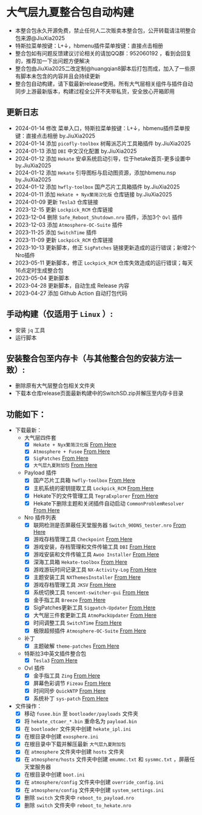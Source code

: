 # 大气层九夏整合包自动构建
- 本整合包永久开源免费，禁止任何人二次贩卖本整合包，公开转载请注明整合包来源@JiuXia2025
- 特斯拉菜单按键：L+↓，hbmenu插件菜单按键：直接点击相册
- 整合包如有问题反馈建议讨论相关的请加QQ群：952060192 ，看到会回复的，推荐加一下出问题方便解决
- 整合包由JiuXia2025二改定制@huangqian8脚本后打包而成，加入了一些原有脚本未包含的内容并且会持续更新
- 整合包自动构建，请下载最新release使用。所有大气层相关组件与插件自动同步上游最新版本，构建过程全公开不夹带私货，安全放心开箱即用
## 更新日志
- 2024-01-14 修改 菜单入口，特斯拉菜单按键：L+↓，hbmenu插件菜单按键：直接点击相册  by.JiuXia2025
- 2024-01-14 添加 `picofly-toolbox` 树莓派芯片工具箱插件  by.JiuXia2025
- 2024-01-13 添加 `DBI` 中文汉化配置  by.JiuXia2025
- 2024-01-12 添加 `Hekate` 安卓系统启动引导，位于hetake首页-更多设置中  by.JiuXia2025
- 2024-01-12 添加 `Hekate` 引导图标与启动图资源，添加hbmenu.nsp  by.JiuXia2025
- 2024-01-12 添加 `hwfly-toolbox` 国产芯片工具箱插件  by.JiuXia2025
- 2024-01-11 添加 `Hekate + Nyx繁简汉化版` 仓库链接  by.JiuXia2025
- 2024-01-09 更新 `Tesla3` 仓库链接
- 2023-12-15 更新 `Lockpick_RCM` 仓库链接
- 2023-12-04 删除 `Safe_Reboot_Shutdown.nro` 插件，添加3个 `Ovl` 插件
- 2023-12-03 添加 `Atmosphere-OC-Suite` 插件
- 2023-11-25 添加 `SwitchTime` 插件
- 2023-11-09 更新 `Lockpick_RCM` 仓库链接
- 2023-10-13 更新脚本，修正 `SigPatches` 链接更新造成的运行错误；新增2个Nro插件
- 2023-05-11 更新脚本，修正 `Lockpick_RCM` 仓库失效造成的运行错误；每天16点定时生成整合包
- 2023-05-04 更新脚本
- 2023-04-28 更新脚本，自动生成 Release 内容
- 2023-04-27 添加 Github Action 自动打包代码

## 手动构建（仅适用于 `Linux` ）:
  - 安装 `jq` 工具
  - 运行脚本

## 安装整合包至内存卡（与其他整合包的安装方法一致）:
  - 删除原有大气层整合包相关文件夹
  - 下载本仓库release页面最新构建中的SwitchSD.zip并解压至内存卡目录

## 功能如下：

- 下载最新：
  - 大气层四件套
    - [x] `Hekate + Nyx繁简汉化版` [From Here](https://github.com/easyworld/hekate/releases/latest/)
    - [x] `Atmosphere + Fusee` [From Here](https://github.com/Atmosphere-NX/Atmosphere/releases/latest)
    - [x] `SigPatches` [From Here](https://sigmapatches.coomer.party/sigpatches.zip?08.22.2023)
    - [x] `大气层九夏附加包` [From Here](https://github.com/JiuXia2025/SwitchScript/blob/main/resources.zip)
  - Payload 插件
    - [x] 国产芯片工具箱 `hwfly-toolbox` [From Here](https://github.com/hwfly-nx/hwfly-toolbox/releases/latest)
    - [x] 主机系统的密钥提取工具 `Lockpick_RCM` [From Here](https://github.com/Decscots/Lockpick_RCM/releases/latest)
    - [x] Hekate下的文件管理工具 `TegraExplorer` [From Here](https://github.com/zdm65477730/TegraExplorer/releases/latest)
    - [x] Hekate下删除主题和关闭插件自动启动 `CommonProblemResolver` [From Here](https://github.com/zdm65477730/CommonProblemResolver/releases/latest)
  - Nro 插件列表
    - [x] 联网检测是否屏蔽任天堂服务器 `Switch_90DNS_tester.nro` [From Here](https://github.com/meganukebmp/Switch_90DNS_tester/releases/latest)
    - [x] 游戏存档管理工具 `Checkpoint` [From Here](https://github.com/BernardoGiordano/Checkpoint/releases/latest)
    - [x] 游戏安装，存档管理和文件传输工具 `DBI` [From Here](https://github.com/rashevskyv/dbi/releases/latest)
    - [x] 游戏安装和文件传输工具 `Awoo Installer` [From Here](https://github.com/dragonflylee/Awoo-Installer/releases/latest)
    - [x] 深海工具箱 `Hekate-toolbox` [From Here](https://github.com/WerWolv/Hekate-Toolbox/releases/latest)
    - [x] 游戏游玩时间记录工具 `NX-Activity-Log` [From Here](https://github.com/zdm65477730/NX-Activity-Log/releases/latest)
    - [x] 主题安装工具 `NXThemesInstaller` [From Here](https://github.com/exelix11/SwitchThemeInjector/releases/latest)
    - [x] 游戏存档管理工具 `JKSV` [From Here](https://github.com/J-D-K/JKSV/releases/latest)
    - [x] 系统切换工具 `tencent-switcher-gui` [From Here](https://github.com/CaiMiao/Tencent-switcher-GUI/releases/latest)
    - [x] 金手指工具 `Breeze` [From Here](https://github.com/tomvita/Breeze-Beta/releases/latest)
    - [x] SigPatches更新工具 `Sigpatch-Updater` [From Here](https://github.com/ITotalJustice/sigpatch-updater/releases/latest)
    - [x] 大气层三件套更新工具 `AtmoPackUpdater` [From Here](https://github.com/PoloNX/AtmoPackUpdater/releases/latest)
    - [x] 时间调整工具 `SwitchTime` [From Here](https://github.com/3096/switch-time/releases/latest)
    - [x] 极限超频插件 `Atmosphere-OC-Suite` [From Here](https://github.com/hanai3Bi/Switch-OC-Suite/releases/latest)
  - 补丁
    - [x] 主题破解 `theme-patches` [From Here](https://github.com/exelix11/theme-patches)
  - 特斯拉3中英文插件整合包
    - [x] `Tesla3` [From Here](https://github.com/laila509/Tesla-plugins/releases/latest)
  - Ovl 插件
    - [x] 金手指工具 `Zing` [From Here](https://github.com/tomvita/Zing/releases/latest)
    - [x] 屏幕色彩调节 `Fizeau` [From Here](https://github.com/averne/Fizeau/releases/latest)
    - [x] 时间同步 `QuickNTP` [From Here](https://github.com/nedex/QuickNTP/releases/latest)
    - [x] 系统补丁 `sys-patch` [From Here](https://github.com/ITotalJustice/sys-patch/releases/latest)

- 文件操作：
    - [x] 移动 `fusee.bin` 至 `bootloader/payloads` 文件夹
    - [x] 将 `hekate_ctcaer_*.bin` 重命名为 `payload.bin`
    - [x] 在 `bootloader` 文件夹中创建 `hekate_ipl.ini`
    - [x] 在根目录中创建 `exosphere.ini`
    - [X] 在根目录中下载并解压最新 `大气层九夏附加包`
    - [x] 在 `atmosphere` 文件夹中创建 `hosts` 文件夹
    - [x] 在 `atmosphere/hosts` 文件夹中创建 `emummc.txt` 和 `sysmmc.txt` ，屏蔽任天堂服务器
    - [x] 在根目录中创建 `boot.ini`
    - [x] 在 `atmosphere/config` 文件夹中创建 `override_config.ini`
    - [x] 在 `atmosphere/config` 文件夹中创建 `system_settings.ini`
    - [x] 删除 `switch` 文件夹中 `reboot_to_payload.nro`
    - [x] 删除 `switch` 文件夹中 `reboot_to_hekate.nro`

